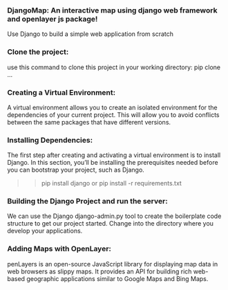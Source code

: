 ### DjangoMap: An interactive map using django web framework and openlayer js package!
Use Django to build a simple web application from scratch

### Clone the project:
use this command to clone this project in your working directory: pip clone ...

### Creating a Virtual Environment:
A virtual environment allows you to create an isolated environment for the dependencies of your current project. This will allow you to avoid conflicts between the same packages that have different versions.

### Installing Dependencies:
The first step after creating and activating a virtual environment is to install Django. In this section, you’ll be installing the prerequisites needed before you can bootstrap your project, such as Django.
>> pip install django or pip install -r requirements.txt 

### Building the Django Project and run the server:
We can use the Django django-admin.py tool to create the boilerplate code structure to get our project started. Change into the directory where you develop your applications. 

### Adding Maps with OpenLayer:
penLayers is an open-source JavaScript library for displaying map data in web browsers as slippy maps. It provides an API for building rich web-based geographic applications similar to Google Maps and Bing Maps.


